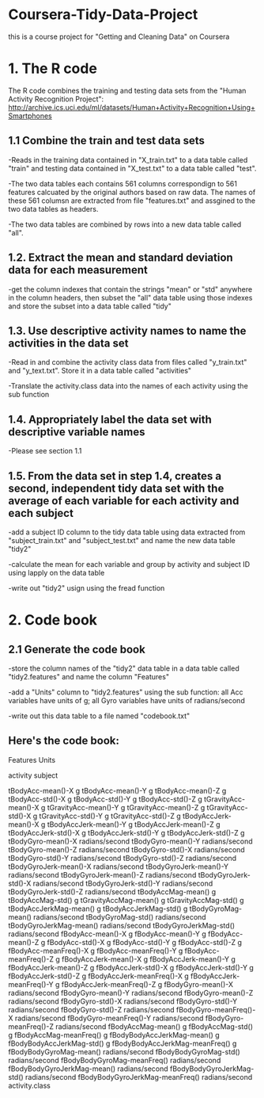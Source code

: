 # Coursera-Tidy-Data-Project
this is a course project for "Getting and Cleaning Data" on Coursera

# 1. The R code
The R code combines the training and testing data sets from the "Human Activity Recognition Project":
http://archive.ics.uci.edu/ml/datasets/Human+Activity+Recognition+Using+Smartphones


## 1.1 Combine the train and test data sets
-Reads in the training data contained in "X_train.txt" to a data table called "train" and testing data contained in "X_test.txt" to a data table called "test". 

-The two data tables each contains 561 columns correspondign to 561 features calcuated by the original authors based on raw data. The names of these 561 columsn are extracted from file "features.txt" and assgined to the two data tables as headers.

-The two data tables are combined by rows into a new data table called "all".

## 1.2. Extract the mean and standard deviation data for each measurement
-get the column indexes that contain the strings "mean" or "std" anywhere in the column headers, then subset the "all" data table using those indexes and store the subset into a data table called "tidy"

## 1.3. Use descriptive activity names to name the activities in the data set
-Read in and combine the activity class data from files called "y_train.txt" and "y_text.txt". Store it in a data table called "activities"

-Translate the activity.class data into the names of each activity using the sub function

## 1.4. Appropriately label the data set with descriptive variable names
-Please see section 1.1

## 1.5. From the data set in step 1.4, creates a second, independent tidy data set with the average of each variable for each activity and each subject
-add a subject ID column to the tidy data table using data extracted from "subject_train.txt" and "subject_test.txt" and name the new data table "tidy2"

-calculate the mean for each variable and group by activity and subject ID using lapply on the data table

-write out "tidy2" usign using the fread function

# 2. Code book
## 2.1 Generate the code book
-store the column names of the "tidy2" data table in a data table called "tidy2.features" and name the column "Features"

-add a "Units" column to "tidy2.features" using the sub function: all Acc variables have units of g; all Gyro variables have units of radians/second

-write out this data table to a file named "codebook.txt"

## Here's the code book:
Features	Units

activity
subject	

tBodyAcc-mean()-X	g
tBodyAcc-mean()-Y	g
tBodyAcc-mean()-Z	g
tBodyAcc-std()-X	g
tBodyAcc-std()-Y	g
tBodyAcc-std()-Z	g
tGravityAcc-mean()-X	g
tGravityAcc-mean()-Y	g
tGravityAcc-mean()-Z	g
tGravityAcc-std()-X	g
tGravityAcc-std()-Y	g
tGravityAcc-std()-Z	g
tBodyAccJerk-mean()-X	g
tBodyAccJerk-mean()-Y	g
tBodyAccJerk-mean()-Z	g
tBodyAccJerk-std()-X	g
tBodyAccJerk-std()-Y	g
tBodyAccJerk-std()-Z	g
tBodyGyro-mean()-X	radians/second
tBodyGyro-mean()-Y	radians/second
tBodyGyro-mean()-Z	radians/second
tBodyGyro-std()-X	radians/second
tBodyGyro-std()-Y	radians/second
tBodyGyro-std()-Z	radians/second
tBodyGyroJerk-mean()-X	radians/second
tBodyGyroJerk-mean()-Y	radians/second
tBodyGyroJerk-mean()-Z	radians/second
tBodyGyroJerk-std()-X	radians/second
tBodyGyroJerk-std()-Y	radians/second
tBodyGyroJerk-std()-Z	radians/second
tBodyAccMag-mean()	g
tBodyAccMag-std()	g
tGravityAccMag-mean()	g
tGravityAccMag-std()	g
tBodyAccJerkMag-mean()	g
tBodyAccJerkMag-std()	g
tBodyGyroMag-mean()	radians/second
tBodyGyroMag-std()	radians/second
tBodyGyroJerkMag-mean()	radians/second
tBodyGyroJerkMag-std()	radians/second
fBodyAcc-mean()-X	g
fBodyAcc-mean()-Y	g
fBodyAcc-mean()-Z	g
fBodyAcc-std()-X	g
fBodyAcc-std()-Y	g
fBodyAcc-std()-Z	g
fBodyAcc-meanFreq()-X	g
fBodyAcc-meanFreq()-Y	g
fBodyAcc-meanFreq()-Z	g
fBodyAccJerk-mean()-X	g
fBodyAccJerk-mean()-Y	g
fBodyAccJerk-mean()-Z	g
fBodyAccJerk-std()-X	g
fBodyAccJerk-std()-Y	g
fBodyAccJerk-std()-Z	g
fBodyAccJerk-meanFreq()-X	g
fBodyAccJerk-meanFreq()-Y	g
fBodyAccJerk-meanFreq()-Z	g
fBodyGyro-mean()-X	radians/second
fBodyGyro-mean()-Y	radians/second
fBodyGyro-mean()-Z	radians/second
fBodyGyro-std()-X	radians/second
fBodyGyro-std()-Y	radians/second
fBodyGyro-std()-Z	radians/second
fBodyGyro-meanFreq()-X	radians/second
fBodyGyro-meanFreq()-Y	radians/second
fBodyGyro-meanFreq()-Z	radians/second
fBodyAccMag-mean()	g
fBodyAccMag-std()	g
fBodyAccMag-meanFreq()	g
fBodyBodyAccJerkMag-mean()	g
fBodyBodyAccJerkMag-std()	g
fBodyBodyAccJerkMag-meanFreq()	g
fBodyBodyGyroMag-mean()	radians/second
fBodyBodyGyroMag-std()	radians/second
fBodyBodyGyroMag-meanFreq()	radians/second
fBodyBodyGyroJerkMag-mean()	radians/second
fBodyBodyGyroJerkMag-std()	radians/second
fBodyBodyGyroJerkMag-meanFreq()	radians/second
activity.class	
